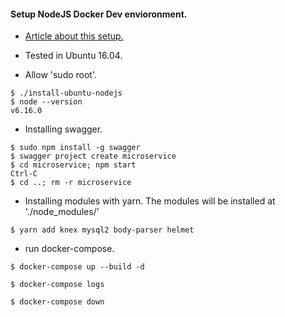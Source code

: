 #### Setup NodeJS Docker Dev envioronment.

- [Article about this setup.](https://blog.gds-gov.tech/microservices-101-using-docker-swagger-knex-and-express-31b7bd61b814)

- Tested in Ubuntu 16.04.
- Allow 'sudo root'.
```
$ ./install-ubuntu-nodejs
$ node --version
v6.16.0
```

- Installing swagger.
```
$ sudo npm install -g swagger
$ swagger project create microservice
$ cd microservice; npm start
Ctrl-C
$ cd ..; rm -r microservice
```

- Installing modules with yarn. The modules will be installed at './node_modules/'
```
$ yarn add knex mysql2 body-parser helmet
```

- run docker-compose.
```
$ docker-compose up --build -d

$ docker-compose logs

$ docker-compose down
```
